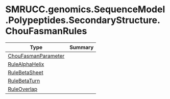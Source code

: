 ﻿
# SMRUCC.genomics.SequenceModel.Polypeptides.SecondaryStructure.ChouFasmanRules

|Type|Summary|
|----|-------|
|[ChouFasmanParameter](./ChouFasmanParameter.md)||
|[RuleAlphaHelix](./RuleAlphaHelix.md)||
|[RuleBetaSheet](./RuleBetaSheet.md)||
|[RuleBetaTurn](./RuleBetaTurn.md)||
|[RuleOverlap](./RuleOverlap.md)||

